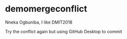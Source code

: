 # demomergeconflict

Nneka Ogbuniba, I like DMIT2018

Try the conflict again but using GitHub Desktop to commit